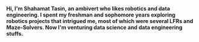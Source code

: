 **Hi, I'm Shahamat Tasin, an ambivert who likes robotics and data engineering. I spent my freshman and sophomore years exploring robotics projects that intrigued me, most of which were several LFRs and Maze-Solvers. Now I'm venturing data science and data engineering stuffs.**
